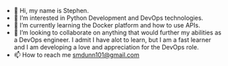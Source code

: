 - 👋 Hi, my name is Stephen.
- 👀 I’m interested in Python Development and DevOps technologies.
- 🌱 I’m currently learning the Docker platform and how to use APIs. 
- 💞️ I’m looking to collaborate on anything that would further my abilities as a DevOps engineer. I admit I have alot to learn, but I am a fast learner and
      I am developing a love and appreciation for the DevOps role.
- 📫 How to reach me smdunn101@gmail.com

<!---
smdunn100/smdunn100 is a ✨ special ✨ repository because its `README.md` (this file) appears on your GitHub profile.
You can click the Preview link to take a look at your changes.
--->
